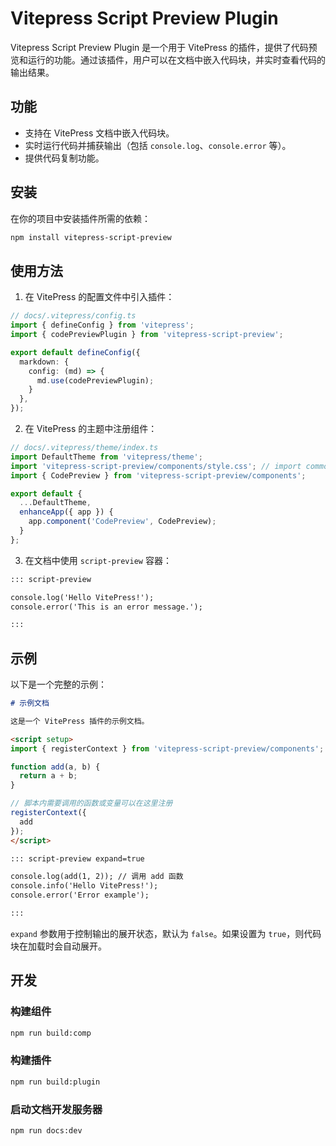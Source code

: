 # Vitepress Script Preview Plugin

Vitepress Script Preview Plugin 是一个用于 VitePress 的插件，提供了代码预览和运行的功能。通过该插件，用户可以在文档中嵌入代码块，并实时查看代码的输出结果。

## 功能

- 支持在 VitePress 文档中嵌入代码块。
- 实时运行代码并捕获输出（包括 `console.log`、`console.error` 等）。
- 提供代码复制功能。

## 安装

在你的项目中安装插件所需的依赖：

```bash
npm install vitepress-script-preview
```

## 使用方法

1. 在 VitePress 的配置文件中引入插件：

```ts
// docs/.vitepress/config.ts
import { defineConfig } from 'vitepress';
import { codePreviewPlugin } from 'vitepress-script-preview';

export default defineConfig({
  markdown: {
    config: (md) => {
      md.use(codePreviewPlugin);
    }
  },
});
```

2. 在 VitePress 的主题中注册组件：

```ts
// docs/.vitepress/theme/index.ts
import DefaultTheme from 'vitepress/theme';
import 'vitepress-script-preview/components/style.css'; // import commonents styles
import { CodePreview } from 'vitepress-script-preview/components';

export default {
  ...DefaultTheme,
  enhanceApp({ app }) {
    app.component('CodePreview', CodePreview);
  }
};
```

3. 在文档中使用 `script-preview` 容器：

```markdown
::: script-preview

console.log('Hello VitePress!');
console.error('This is an error message.');

:::
```

## 示例

以下是一个完整的示例：

```markdown
# 示例文档

这是一个 VitePress 插件的示例文档。

<script setup>
import { registerContext } from 'vitepress-script-preview/components';

function add(a, b) {
  return a + b;
}

// 脚本内需要调用的函数或变量可以在这里注册
registerContext({
  add
});
</script>

::: script-preview expand=true

console.log(add(1, 2)); // 调用 add 函数
console.info('Hello VitePress!');
console.error('Error example');

:::
```

`expand` 参数用于控制输出的展开状态，默认为 `false`。如果设置为 `true`，则代码块在加载时会自动展开。

## 开发

### 构建组件

```bash
npm run build:comp
```

### 构建插件

```bash
npm run build:plugin
```

### 启动文档开发服务器

```bash
npm run docs:dev
```

